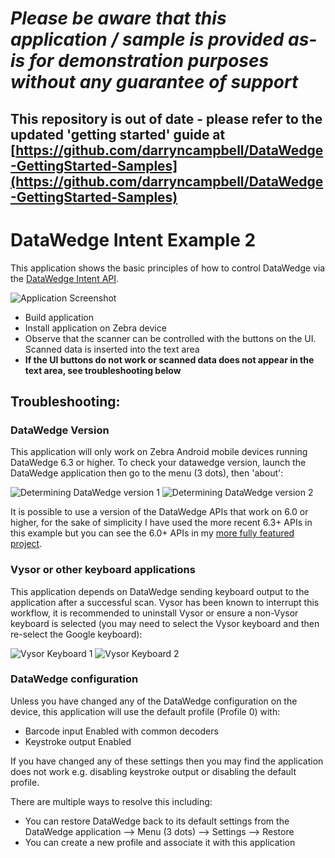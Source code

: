 *Please be aware that this application / sample is provided as-is for demonstration purposes without any guarantee of support*
=========================================================

## This repository is out of date - please refer to the updated 'getting started' guide at [https://github.com/darryncampbell/DataWedge-GettingStarted-Samples](https://github.com/darryncampbell/DataWedge-GettingStarted-Samples) 

# DataWedge Intent Example 2
This application shows the basic principles of how to control DataWedge via the [DataWedge Intent API](http://techdocs.zebra.com/datawedge/6-6/guide/api/).  

![Application Screenshot](https://raw.githubusercontent.com/darryncampbell/DataWedge-Intent-Example-2/master/screenshots/application.png?raw=true)

* Build application
* Install application on Zebra device
* Observe that the scanner can be controlled with the buttons on the UI.  Scanned data is inserted into the text area
* **If the UI buttons do not work or scanned data does not appear in the text area, see troubleshooting below**

##  Troubleshooting:
### DataWedge Version
This application will only work on Zebra Android mobile devices running DataWedge 6.3 or higher.  To check your datawedge version, launch the DataWedge application then go to the menu (3 dots), then 'about':

![Determining DataWedge version 1](https://raw.githubusercontent.com/darryncampbell/DataWedge-Intent-Example-2/master/images/dw_version_1.png?raw=true)
![Determining DataWedge version 2](https://raw.githubusercontent.com/darryncampbell/DataWedge-Intent-Example-2/master/images/dw_version_2.png?raw=true)

It is possible to use a version of the DataWedge APIs that work on 6.0 or higher, for the sake of simplicity I have used the more recent 6.3+ APIs in this example but you can see the 6.0+ APIs in my [more fully featured project](https://github.com/darryncampbell/DataWedge-API-Exerciser).

### Vysor or other keyboard applications
This application depends on DataWedge sending keyboard output to the application after a successful scan.  Vysor has been known to interrupt this workflow, it is recommended to uninstall Vysor or ensure a non-Vysor keyboard is selected (you may need to select the Vysor keyboard and then re-select the Google keyboard):

![Vysor Keyboard 1](https://raw.githubusercontent.com/darryncampbell/DataWedge-Intent-Example-2/master/images/vysor_1.png?raw=true)
![Vysor Keyboard 2](https://raw.githubusercontent.com/darryncampbell/DataWedge-Intent-Example-2/master/images/vysor_2.png?raw=true)


### DataWedge configuration
Unless you have changed any of the DataWedge configuration on the device, this application will use the default profile (Profile 0) with:
* Barcode input Enabled with common decoders
* Keystroke output Enabled

If you have changed any of these settings then you may find the application does not work e.g. disabling keystroke output or disabling the default profile.

There are multiple ways to resolve this including:
* You can restore DataWedge back to its default settings from the DataWedge application --> Menu (3 dots) --> Settings --> Restore 
* You can create a new profile and associate it with this application


